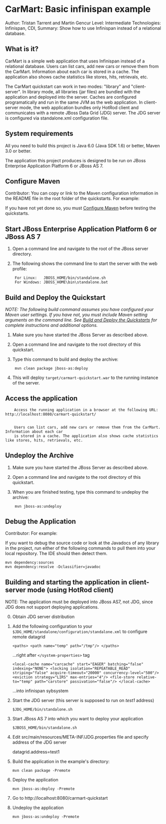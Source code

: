CarMart: Basic infinispan example
=================================
Author: Tristan Tarrent and Martin Gencur
Level: Intermediate
Technologies: Infinispan, CDI,
Summary: Show how to use Infinispan instead of a relational database.

What is it?
-----------

CarMart is a simple web application that uses Infinispan instead of a relational database.
Users can list cars, add new cars or remove them from the CarMart. Information about each car
is stored in a cache. The application also shows cache statistics like stores, hits, retrievals, etc.

The CarMart quickstart can work in two modes: "library" and "client-server". In library mode, 
all libraries (jar files) are bundled with the application and deployed into the server. Caches are
configured programatically and run in the same JVM as the web application. In client-server mode, 
the web application bundles only HotRod client and communicates with a remote JBoss Data Grid (JDG) server. 
The JDG server is configured via standalone.xml configuration file.


System requirements
-------------------

All you need to build this project is Java 6.0 (Java SDK 1.6) or better, Maven 3.0 or better.

The application this project produces is designed to be run on JBoss Enterprise Application Platform 6 or JBoss AS 7. 

 
Configure Maven
---------------

Contributor: You can copy or link to the Maven configuration information in the README file in the root folder of the quickstarts. For example:

If you have not yet done so, you must [Configure Maven](../README.md#configure-maven-) before testing the quickstarts.


Start JBoss Enterprise Application Platform 6 or JBoss AS 7
-------------------------

1. Open a command line and navigate to the root of the JBoss server directory.
2. The following shows the command line to start the server with the web profile:

        For Linux:   JBOSS_HOME/bin/standalone.sh
        For Windows: JBOSS_HOME\bin\standalone.bat


Build and Deploy the Quickstart
-------------------------

_NOTE: The following build command assumes you have configured your Maven user settings. If you have not, you must include Maven setting arguments on the command line. See [Build and Deploy the Quickstarts](../README.md#buildanddeploy) for complete instructions and additional options._

1. Make sure you have started the JBoss Server as described above.
2. Open a command line and navigate to the root directory of this quickstart.
3. Type this command to build and deploy the archive:

        mvn clean package jboss-as:deploy
        
4. This will deploy `target/carmart-quickstart.war` to the running instance of the server.
 

Access the application
---------------------

        Access the running application in a browser at the following URL:  http://localhost:8080/carmart-quickstart/


        Users can list cars, add new cars or remove them from the CarMart. Information about each car
        is stored in a cache. The application also shows cache statistics like stores, hits, retrievals, etc.


Undeploy the Archive
--------------------

1. Make sure you have started the JBoss Server as described above.
2. Open a command line and navigate to the root directory of this quickstart.
3. When you are finished testing, type this command to undeploy the archive:

        mvn jboss-as:undeploy


Debug the Application
------------------------------------

Contributor: For example: 

If you want to debug the source code or look at the Javadocs of any library in the project, run either of the following commands to pull them into your local repository. The IDE should then detect them.

    mvn dependency:sources
    mvn dependency:resolve -Dclassifier=javadoc




Building and starting the application in client-server mode (using HotRod client)
---------------------------------------------------------------------------------

NOTE: The application must be deployed into JBoss AS7, not JDG, since JDG does not support deploying applications. 

0) Obtain JDG server distribution

1) Add the following configuration to your `$JDG_HOME/standalone/configuration/standalone.xml` to configure
   remote datagrid

    `<paths>
        <path name="temp" path="/tmp"/>
     </paths>`
    
    ...right after `</system-properties>` tag

    `<local-cache name="carcache" start="EAGER" batching="false" indexing="NONE">
        <locking isolation="REPEATABLE_READ" striping="false" acquire-timeout="20000" concurrency-level="500"/>
        <eviction strategy="LIRS" max-entries="4"/>
        <file-store relative-to="temp" path="carstore" passivation="false"/>
     </local-cache>`
    
    ...into infinispan sybsystem
   
2) Start the JDG server (this server is supposed to run on *test1* address)
    
    `$JDG_HOME/bin/standalone.sh`

3) Start JBoss AS 7 into which you want to deploy your application

    `$JBOSS_HOME/bin/standalone.sh`

4) Edit src/main/resources/META-INF/JDG.properties file and specify address of the JDG server

    datagrid.address=test1

5) Build the application in the example's directory:

    `mvn clean package -Premote`

6) Deploy the application

    `mvn jboss-as:deploy -Premote`

7) Go to http://localhost:8080/carmart-quickstart

8) Undeploy the application

    `mvn jboss-as:undeploy -Premote`


